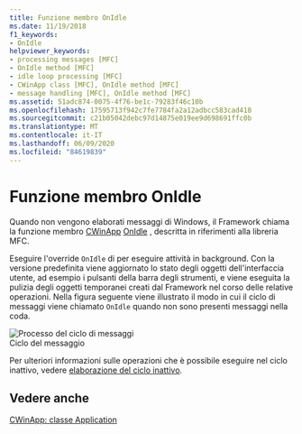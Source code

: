 ```yaml
---
title: Funzione membro OnIdle
ms.date: 11/19/2018
f1_keywords:
- OnIdle
helpviewer_keywords:
- processing messages [MFC]
- OnIdle method [MFC]
- idle loop processing [MFC]
- CWinApp class [MFC], OnIdle method [MFC]
- message handling [MFC], OnIdle method [MFC]
ms.assetid: 51adc874-0075-4f76-be1c-79283f46c10b
ms.openlocfilehash: 17595713f942c7fe7784fa2a12adbcc583cad418
ms.sourcegitcommit: c21b05042debc97d14875e019ee9d698691ffc0b
ms.translationtype: MT
ms.contentlocale: it-IT
ms.lasthandoff: 06/09/2020
ms.locfileid: "84619839"
---
```

# <a name="onidle-member-function"></a>Funzione membro OnIdle

Quando non vengono elaborati messaggi di Windows, il Framework chiama la funzione membro [CWinApp](reference/cwinapp-class.md) [OnIdle](reference/cwinapp-class.md#onidle) , descritta in riferimenti alla libreria MFC.

Eseguire l'override `OnIdle` di per eseguire attività in background. Con la versione predefinita viene aggiornato lo stato degli oggetti dell'interfaccia utente, ad esempio i pulsanti della barra degli strumenti, e viene eseguita la pulizia degli oggetti temporanei creati dal Framework nel corso delle relative operazioni. Nella figura seguente viene illustrato il modo in cui il ciclo di messaggi viene chiamato `OnIdle` quando non sono presenti messaggi nella coda.

![Processo del ciclo di messaggi](../mfc/media/vc387c1.gif "Processo del ciclo di messaggi") <br/>
Ciclo del messaggio

Per ulteriori informazioni sulle operazioni che è possibile eseguire nel ciclo inattivo, vedere [elaborazione del ciclo inattivo](idle-loop-processing.md).

## <a name="see-also"></a>Vedere anche

[CWinApp: classe Application](cwinapp-the-application-class.md)
